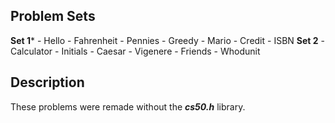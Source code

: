 ## Problem Sets

**Set 1***
    - Hello
    - Fahrenheit
    - Pennies
    - Greedy
    - Mario
    - Credit
    - ISBN
**Set 2**
    - Calculator
    - Initials
    - Caesar
    - Vigenere
    - Friends
    - Whodunit

## Description
These problems were remade without the ***cs50.h*** library.